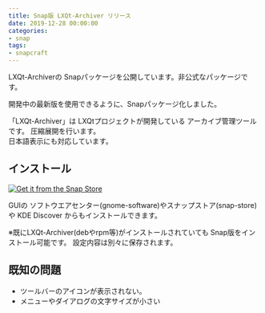 ```yaml
---
title: Snap版 LXQt-Archiver リリース
date: 2019-12-28 00:00:00
categories:
- snap
tags:
- snapcraft
---
```


LXQt-Archiverの Snapパッケージを公開しています。非公式なパッケージです。

開発中の最新版を使用できるように、Snapパッケージ化しました。

「LXQt-Archiver」は LXQtプロジェクトが開発している アーカイブ管理ツールです。
圧縮展開を行います。  
日本語表示にも対応しています。

## インストール

[![Get it from the Snap Store](https://snapcraft.io/static/images/badges/en/snap-store-black.svg)](https://snapcraft.io/LXQt-Archiver-snap)

GUIの ソフトウエアセンター(gnome-software)やスナップストア(snap-store)や KDE Discover からもインストールできます。

※既にLXQt-Archiver(debやrpm等)がインストールされていても Snap版をインストール可能です。
設定内容は別々に保存されます。

## 既知の問題

* ツールバーのアイコンが表示されない。
* メニューやダイアログの文字サイズが小さい
